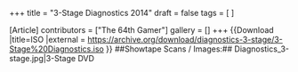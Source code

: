 +++
title = "3-Stage Diagnostics 2014"
draft = false
tags = [ ]

[Article]
contributors = ["The 64th Gamer"]
gallery = []
+++
{{Download
|title=ISO
|external = https://archive.org/download/diagnostics-3-stage/3-Stage%20Diagnostics.iso
}}
##Showtape Scans / Images:##
<gallery>
Diagnostics_3-stage.jpg|3-Stage DVD
</gallery>